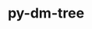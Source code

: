 ---
title: "py-dm-tree"
layout: cache
categories: [package, develop-2024-12-15]
meta: {"versions": ["0.1.7", "0.1.8"], "compilers": ["gcc@=11.4.0", "gcc@=13.2.0"], "oss": ["ubuntu22.04", "ubuntu24.04"], "platforms": ["linux"], "targets": ["aarch64", "x86_64_v3"], "stacks": ["e4s", "ml-linux-aarch64-cpu", "ml-linux-aarch64-cuda", "ml-linux-x86_64-cpu", "ml-linux-x86_64-cuda", "ml-linux-x86_64-rocm", "root"], "num_specs": 3, "num_specs_by_stack": {"root": 3, "e4s": 1, "ml-linux-aarch64-cuda": 1, "ml-linux-aarch64-cpu": 1, "ml-linux-x86_64-cuda": 1, "ml-linux-x86_64-cpu": 1, "ml-linux-x86_64-rocm": 1}}
spec_details: [{"hash": "mfbsmx3xmn3x5jocjv2xtjfcsewj4dqi", "compiler": "gcc@=11.4.0", "versions": ["0.1.7"], "os": "ubuntu22.04", "platform": "linux", "target": "x86_64_v3", "variants": ["build_system=python_pip"], "stacks": ["root", "e4s"], "size": "-", "tarball": "https://binaries.spack.io/develop-2024-12-15/build_cache/linux-ubuntu22.04-x86_64_v3/gcc-11.4.0/py-dm-tree-0.1.7/linux-ubuntu22.04-x86_64_v3-gcc-11.4.0-py-dm-tree-0.1.7-mfbsmx3xmn3x5jocjv2xtjfcsewj4dqi.spack"}, {"hash": "jtdw37gnjx4ts3r2wjpkadq75h3g23hv", "compiler": "gcc@=13.2.0", "versions": ["0.1.8"], "os": "ubuntu24.04", "platform": "linux", "target": "aarch64", "variants": ["build_system=python_pip", "patches=77dbd89"], "stacks": ["root", "ml-linux-aarch64-cuda", "ml-linux-aarch64-cpu"], "size": "-", "tarball": "https://binaries.spack.io/develop-2024-12-15/build_cache/linux-ubuntu24.04-aarch64/gcc-13.2.0/py-dm-tree-0.1.8/linux-ubuntu24.04-aarch64-gcc-13.2.0-py-dm-tree-0.1.8-jtdw37gnjx4ts3r2wjpkadq75h3g23hv.spack"}, {"hash": "5cw7mlrxmbqyh62demy5qrjdrqcevkpv", "compiler": "gcc@=13.2.0", "versions": ["0.1.8"], "os": "ubuntu24.04", "platform": "linux", "target": "x86_64_v3", "variants": ["build_system=python_pip", "patches=77dbd89"], "stacks": ["root", "ml-linux-x86_64-cuda", "ml-linux-x86_64-cpu", "ml-linux-x86_64-rocm"], "size": "-", "tarball": "https://binaries.spack.io/develop-2024-12-15/build_cache/linux-ubuntu24.04-x86_64_v3/gcc-13.2.0/py-dm-tree-0.1.8/linux-ubuntu24.04-x86_64_v3-gcc-13.2.0-py-dm-tree-0.1.8-5cw7mlrxmbqyh62demy5qrjdrqcevkpv.spack"}]
---